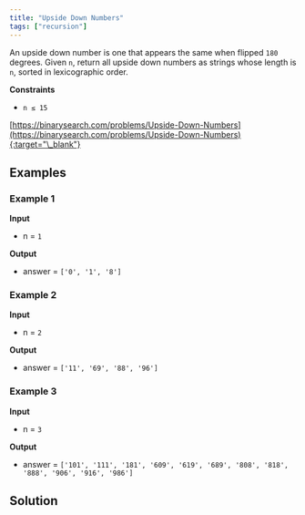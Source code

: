 ```yaml
---
title: "Upside Down Numbers"
tags: ["recursion"]
---
```


An upside down number is one that appears the same when flipped `180` degrees. Given `n`, return all upside down numbers as strings whose length is `n`, sorted in lexicographic order.

**Constraints**

- `n ≤ 15`

[https://binarysearch.com/problems/Upside-Down-Numbers](https://binarysearch.com/problems/Upside-Down-Numbers){:target="\_blank"}

## Examples

### Example 1

**Input**

- n = `1`

**Output**

- answer = `['0', '1', '8']`

### Example 2

**Input**

- n = `2`

**Output**

- answer = `['11', '69', '88', '96']`

### Example 3

**Input**

- n = `3`

**Output**

- answer = `['101', '111', '181', '609', '619', '689', '808', '818', '888', '906', '916', '986']`

## Solution

<script src="https://gist.github.com/yaeba/16da7be5123724fcf6eccc25581cef5a.js?file=Upside-Down-Numbers.py"></script>
